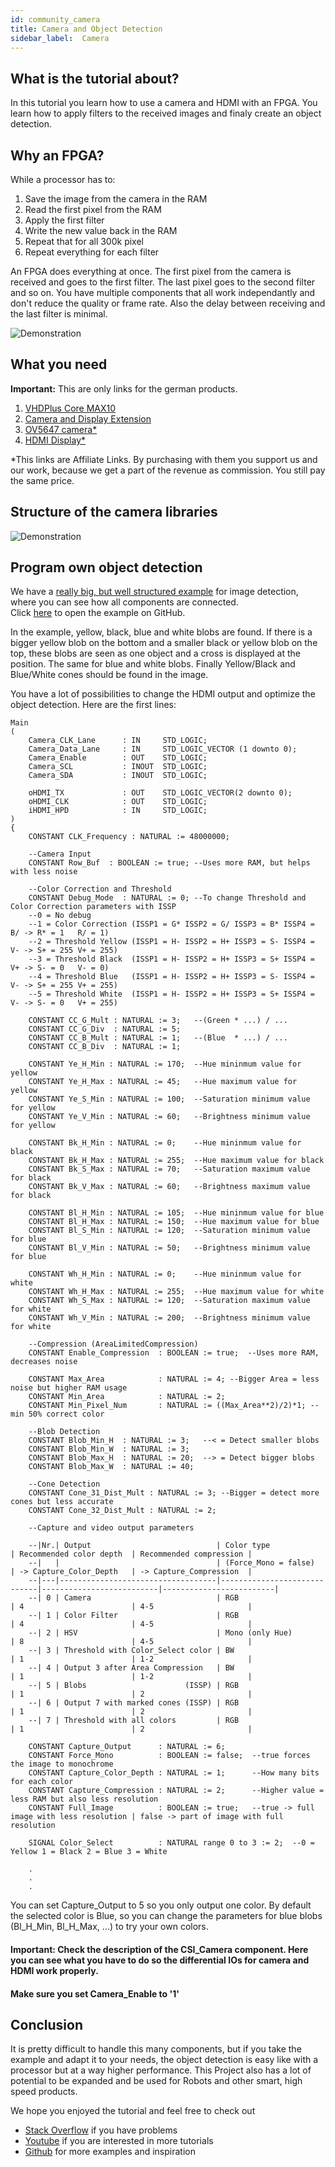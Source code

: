 ```yaml
---
id: community_camera
title: Camera and Object Detection
sidebar_label:  Camera
---
```


## What is the tutorial about?

In this tutorial you learn how to use a camera and HDMI with an FPGA. You learn how to apply filters to the received images 
and finaly create an object detection. 

## Why an FPGA?

While a processor has to:

1.  Save the image from the camera in the RAM
2.  Read the first pixel from the RAM
3.  Apply the first filter
4.  Write the new value back in the RAM
5.  Repeat that for all 300k pixel
6.  Repeat everything for each filter

An FPGA does everything at once. The first pixel from the camera is received and goes to the first filter.
The last pixel goes to the second filter and so on. You have multiple components that all work independantly and 
don't reduce the quality or frame rate. Also the delay between receiving and the last filter is minimal.

![Demonstration](/img/community/Camera_Compare.webp)

## What you need

**Important:** This are only links for the german products.<br/>

1.  [VHDPlus Core MAX10](https://www.trenz-electronic.de/)
2.  [Camera and Display Extension](https://www.trenz-electronic.de/)
3.  [OV5647 camera*](https://amzn.to/39laTEX)
4.  [HDMI Display*](https://amzn.to/2wr6NfW)

*This links are Affiliate Links. By purchasing with them you support us and our work, because we get a part of the revenue as commission. You still pay the same price.

## Structure of the camera libraries

![Demonstration](/img/community/Camera.webp)

## Program own object detection

We have a [really big, but well structured example](https://github.com/leonbeier/VHDPlus_Libraries_and_Examples/tree/master/Examples/Hardware/Input/Object_Recogition) for image detection, where you can see how all components are connected.<br/>
Click [here](https://github.com/leonbeier/VHDPlus_Libraries_and_Examples/tree/master/Examples/Hardware/Input/Object_Recogition) to open the example on GitHub. 

In the example, yellow, black, blue and white blobs are found. If there is a bigger yellow blob on the bottom and a smaller black or yellow blob on the top, these blobs are seen as one object and a cross is displayed at the position. The same for blue and white blobs. Finally Yellow/Black and Blue/White cones should be found in the image.

You have a lot of possibilities to change the HDMI output and optimize the object detection. Here are the first lines:

```vhdp
Main
(
    Camera_CLK_Lane      : IN     STD_LOGIC;
    Camera_Data_Lane     : IN     STD_LOGIC_VECTOR (1 downto 0);
    Camera_Enable        : OUT    STD_LOGIC;
    Camera_SCL           : INOUT  STD_LOGIC;
    Camera_SDA           : INOUT  STD_LOGIC;
    
    oHDMI_TX             : OUT    STD_LOGIC_VECTOR(2 downto 0);
    oHDMI_CLK            : OUT    STD_LOGIC;
    iHDMI_HPD            : IN     STD_LOGIC;
)
{
    CONSTANT CLK_Frequency : NATURAL := 48000000;
    
    --Camera Input
    CONSTANT Row_Buf  : BOOLEAN := true; --Uses more RAM, but helps with less noise
    
    --Color Correction and Threshold
    CONSTANT Debug_Mode  : NATURAL := 0; --To change Threshold and Color Correction parameters with ISSP
    --0 = No debug
    --1 = Color Correction (ISSP1 = G* ISSP2 = G/ ISSP3 = B* ISSP4 = B/ -> R* = 1   R/ = 1)
    --2 = Threshold Yellow (ISSP1 = H- ISSP2 = H+ ISSP3 = S- ISSP4 = V- -> S+ = 255 V+ = 255)
    --3 = Threshold Black  (ISSP1 = H- ISSP2 = H+ ISSP3 = S+ ISSP4 = V+ -> S- = 0   V- = 0)
    --4 = Threshold Blue   (ISSP1 = H- ISSP2 = H+ ISSP3 = S- ISSP4 = V- -> S+ = 255 V+ = 255)
    --5 = Threshold White  (ISSP1 = H- ISSP2 = H+ ISSP3 = S+ ISSP4 = V- -> S- = 0   V+ = 255)
    
    CONSTANT CC_G_Mult : NATURAL := 3;   --(Green * ...) / ...
    CONSTANT CC_G_Div  : NATURAL := 5;
    CONSTANT CC_B_Mult : NATURAL := 1;   --(Blue  * ...) / ...
    CONSTANT CC_B_Div  : NATURAL := 1;
    
    CONSTANT Ye_H_Min : NATURAL := 170;  --Hue mininmum value for yellow
    CONSTANT Ye_H_Max : NATURAL := 45;   --Hue maximum value for yellow
    CONSTANT Ye_S_Min : NATURAL := 100;  --Saturation minimum value for yellow
    CONSTANT Ye_V_Min : NATURAL := 60;   --Brightness minimum value for yellow
    
    CONSTANT Bk_H_Min : NATURAL := 0;    --Hue mininmum value for black
    CONSTANT Bk_H_Max : NATURAL := 255;  --Hue maximum value for black
    CONSTANT Bk_S_Max : NATURAL := 70;   --Saturation maximum value for black
    CONSTANT Bk_V_Max : NATURAL := 60;   --Brightness maximum value for black
    
    CONSTANT Bl_H_Min : NATURAL := 105;  --Hue mininmum value for blue
    CONSTANT Bl_H_Max : NATURAL := 150;  --Hue maximum value for blue
    CONSTANT Bl_S_Min : NATURAL := 120;  --Saturation minimum value for blue
    CONSTANT Bl_V_Min : NATURAL := 50;   --Brightness minimum value for blue
    
    CONSTANT Wh_H_Min : NATURAL := 0;    --Hue mininmum value for white
    CONSTANT Wh_H_Max : NATURAL := 255;  --Hue maximum value for white
    CONSTANT Wh_S_Max : NATURAL := 120;  --Saturation maximum value for white
    CONSTANT Wh_V_Min : NATURAL := 200;  --Brightness minimum value for white
    
    --Compression (AreaLimitedCompression)
    CONSTANT Enable_Compression  : BOOLEAN := true;  --Uses more RAM, decreases noise
    
    CONSTANT Max_Area            : NATURAL := 4; --Bigger Area = less noise but higher RAM usage
    CONSTANT Min_Area            : NATURAL := 2;
    CONSTANT Min_Pixel_Num       : NATURAL := ((Max_Area**2)/2)*1; --min 50% correct color
    
    --Blob Detection
    CONSTANT Blob_Min_H  : NATURAL := 3;   --< = Detect smaller blobs
    CONSTANT Blob_Min_W  : NATURAL := 3;
    CONSTANT Blob_Max_H  : NATURAL := 20;  --> = Detect bigger blobs
    CONSTANT Blob_Max_W  : NATURAL := 40;
    
    --Cone Detection
    CONSTANT Cone_31_Dist_Mult : NATURAL := 3; --Bigger = detect more cones but less accurate
    CONSTANT Cone_32_Dist_Mult : NATURAL := 2;
    
    --Capture and video output parameters

    --|Nr.| Output                            | Color type                  | Recommended color depth  | Recommended compression |
    --|   |                                   | (Force_Mono = false)        | -> Capture_Color_Depth   | -> Capture_Compression  |
    --|---|-----------------------------------|-----------------------------|--------------------------|-------------------------|
    --| 0 | Camera                            | RGB                         | 4                        | 4-5                     |
    --| 1 | Color Filter                      | RGB                         | 4                        | 4-5                     |
    --| 2 | HSV                               | Mono (only Hue)             | 8                        | 4-5                     |
    --| 3 | Threshold with Color_Select color | BW                          | 1                        | 1-2                     |
    --| 4 | Output 3 after Area Compression   | BW                          | 1                        | 1-2                     |
    --| 5 | Blobs                      (ISSP) | RGB                         | 1                        | 2                       |
    --| 6 | Output 7 with marked cones (ISSP) | RGB                         | 1                        | 2                       |
    --| 7 | Threshold with all colors         | RGB                         | 1                        | 2                       |
    
    CONSTANT Capture_Output      : NATURAL := 6;
    CONSTANT Force_Mono          : BOOLEAN := false;  --true forces the image to monochrome
    CONSTANT Capture_Color_Depth : NATURAL := 1;      --How many bits for each color
    CONSTANT Capture_Compression : NATURAL := 2;      --Higher value = less RAM but also less resolution
    CONSTANT Full_Image          : BOOLEAN := true;   --true -> full image with less resolution | false -> part of image with full resolution
    
    SIGNAL Color_Select          : NATURAL range 0 to 3 := 2;  --0 = Yellow 1 = Black 2 = Blue 3 = White
    
    .
    .
    .
```

You can set Capture_Output to 5 so you only output one color. By default the selected color is Blue, so you can change the parameters for blue blobs (Bl_H_Min, Bl_H_Max, ...) to try your own colors.

#### Important: Check the description of the CSI_Camera component. Here you can see what you have to do so the differential IOs for camera and HDMI work properly.

#### Make sure you set Camera_Enable to '1'

## Conclusion

It is pretty difficult to handle this many components, but if you take the example and adapt it to your needs, the object detection is easy like with a processor but at a way higher performance. This Project also has a lot of potential to be expanded and be used for Robots and other smart, high speed products.

We hope you enjoyed the tutorial and feel free to check out 
- [Stack Overflow](https://stackoverflow.com/questions/tagged/vhdp) if you have problems
- [Youtube](https://www.youtube.com/channel/UC7qiOvlaBSiWyAb7R1xTaEw) if you are interested in more tutorials
- [Github](https://github.com/search?utf8=%E2%9C%93&q=vhdplus) for more examples and inspiration